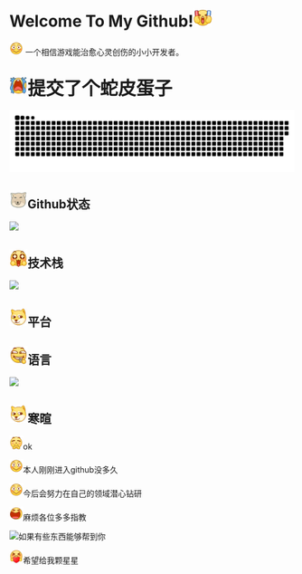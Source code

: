 

# Welcome To My Github!<img src="image/.README_image/加油.png" width="32" >



<img src="image/.README_image/害羞.png" width="24">   一个相信游戏能治愈心灵创伤的小小开发者。



## <img src="image/.README_image/大哭.png" width="32" ><span style="font-size: 32px;">提交了个蛇皮蛋子</span>


![亮色](image/.README_image/github-contribution-grid-snake.svg)

## <img src="image/.README_image/藏狐.png" width="32" >Github状态

<img src="https://github-readme-stats.vercel.app/api?username=tiredliu&show_icons=true&theme=blue_navy&hide_title=true"> 



## <img src="image/.README_image/星星眼.png" width="32" >技术栈

![](https://skillicons.dev/icons?i=c,cpp,cs,unity,lua)

## <img src="image/.README_image/狗头.png" width="32" >平台



## <img src="image/.README_image/嗑瓜子.png" width="32" >语言

 <img src="https://github-readme-stats.vercel.app/api/top-langs/?username=tiredliu&hide_title=true&layout=compact&text_color=82AAFF&border_color=ffffff&bg_color=000000">



## <img src="image/.README_image/狗头.png" width="32" >寒暄

<img src="image/.README_image/鼓掌.png" width="24" >ok

<img src="image/.README_image/害羞.png" width="24" >本人刚刚进入github没多久

<img src="image/.README_image/害羞.png" width="24" >今后会努力在自己的领域潜心钻研

<img src="image/.README_image/笑歪.png" width="24" >麻烦各位多多指教

<img src="image/.README_image/赞.png" width="24" >如果有些东西能够帮到你

<img src="image/.README_image/爱你.png" width="24" >希望给我颗星星

